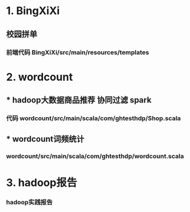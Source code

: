 # 1. BingXiXi
## 校园拼单
### 前端代码 BingXiXi/src/main/resources/templates
# 2. wordcount
## * hadoop大数据商品推荐 协同过滤 spark 
### 代码 wordcount/src/main/scala/com/ghtesthdp/Shop.scala
## * wordcount词频统计
### wordcount/src/main/scala/com/ghtesthdp/wordcount.scala
# 3. hadoop报告
### hadoop实践报告
